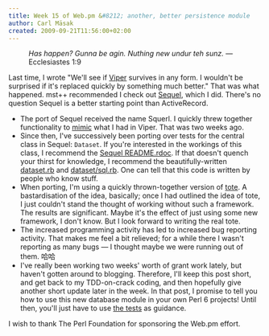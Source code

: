 ```yaml
---
title: Week 15 of Web.pm &#8212; another, better persistence module
author: Carl Mäsak
created: 2009-09-21T11:56:00+02:00
---
```

<dl>
<dd> <i>Has happen? Gunna be agin. Nuthing new undur teh sunz.</i> &#8212; Ecclesiastes 1:9</dd>
</dl>

Last time, I wrote "We'll see if [Viper](http://strangelyconsistent.org/blog/week-14-of-webpm-a-persistence-module) survives in any form. I wouldn't be surprised if it's replaced quickly by something much better." That was what happened. mst++ recommended I check out [Sequel](http://sequel.rubyforge.org/), which I did. There's no question Sequel is a better starting point than ActiveRecord.

- The port of Sequel received the name Squerl. I quickly threw together functionality to [mimic](http://github.com/masak/web/blob/master/t/squerl/01-sqlite-write.t) what I had in Viper. That was two weeks ago.
- Since then, I've successively been porting over tests for the central class in Sequel: `Dataset`. If you're interested in the workings of this class, I recommend the [Sequel README.rdoc](http://github.com/jeremyevans/sequel/blob/master/README.rdoc). If that doesn't quench your thirst for knowledge, I recommend the beautifully-written [dataset.rb](http://github.com/jeremyevans/sequel/blob/master/lib/sequel/dataset.rb) and [dataset/sql.rb](http://github.com/jeremyevans/sequel/blob/master/lib/sequel/dataset/sql.rb). One can tell that this code is written by people who know stuff.
- When porting, I'm using a quickly thrown-together version of [tote](http://strangelyconsistent.org/blog/helpfully-addictive-tdd-on-crack). A bastardisation of the idea, basically; once I had outlined the idea of tote, I just couldn't stand the thought of working without such a framework. The results are significant. Maybe it's the effect of just using some new framework, I don't know. But I look forward to writing the real tote.
- The increased programming activity has led to increased bug reporting activity. That makes me feel a bit relieved; for a while there I wasn't reporting as many bugs — I thought maybe we were running out of them. 哈哈
- I've really been working two weeks' worth of grant work lately, but haven't gotten around to blogging. Therefore, I'll keep this post short, and get back to my TDD-on-crack coding, and then hopefully give another short update later in the week. In that post, I promise to tell you how to use this new database module in your own Perl 6 projects! Until then, you'll just have to use [the tests](http://github.com/masak/web/tree/master/t/squerl/) as guidance.

I wish to thank The Perl Foundation for sponsoring the Web.pm effort.


